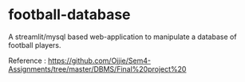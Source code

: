 # football-database
A streamlit/mysql based web-application to manipulate a database of football players.

Reference : https://github.com/Ojjie/Sem4-Assignments/tree/master/DBMS/Final%20project%20
